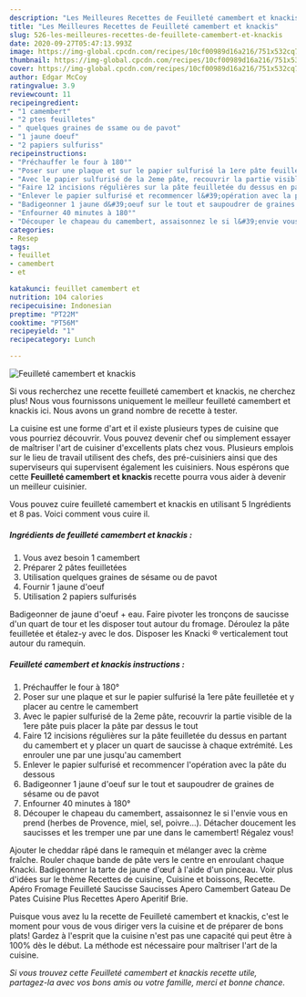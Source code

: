 ```yaml
---
description: "Les Meilleures Recettes de Feuilleté camembert et knackis"
title: "Les Meilleures Recettes de Feuilleté camembert et knackis"
slug: 526-les-meilleures-recettes-de-feuillete-camembert-et-knackis
date: 2020-09-27T05:47:13.993Z
image: https://img-global.cpcdn.com/recipes/10cf00989d16a216/751x532cq70/feuillete-camembert-et-knackis-photo-principale-de-la-recette.jpg
thumbnail: https://img-global.cpcdn.com/recipes/10cf00989d16a216/751x532cq70/feuillete-camembert-et-knackis-photo-principale-de-la-recette.jpg
cover: https://img-global.cpcdn.com/recipes/10cf00989d16a216/751x532cq70/feuillete-camembert-et-knackis-photo-principale-de-la-recette.jpg
author: Edgar McCoy
ratingvalue: 3.9
reviewcount: 11
recipeingredient:
- "1 camembert"
- "2 ptes feuilletes"
- " quelques graines de ssame ou de pavot"
- "1 jaune doeuf"
- "2 papiers sulfuriss"
recipeinstructions:
- "Préchauffer le four à 180°"
- "Poser sur une plaque et sur le papier sulfurisé la 1ere pâte feuilletée et y placer au centre le camembert"
- "Avec le papier sulfurisé de la 2eme pâte, recouvrir la partie visible de la 1ere pâte puis placer la pâte par dessus le tout"
- "Faire 12 incisions régulières sur la pâte feuilletée du dessus en partant du camembert et y placer un quart de saucisse à chaque extrémité. Les enrouler une par une jusqu&#39;au camembert"
- "Enlever le papier sulfurisé et recommencer l&#39;opération avec la pâte du dessous"
- "Badigeonner 1 jaune d&#39;oeuf sur le tout et saupoudrer de graines de sésame ou de pavot"
- "Enfourner 40 minutes à 180°"
- "Découper le chapeau du camembert, assaisonnez le si l&#39;envie vous en prend (herbes de Provence, miel, sel, poivre...). Détacher doucement les saucisses et les tremper une par une dans le camembert! Régalez vous!"
categories:
- Resep
tags:
- feuillet
- camembert
- et

katakunci: feuillet camembert et 
nutrition: 104 calories
recipecuisine: Indonesian
preptime: "PT22M"
cooktime: "PT56M"
recipeyield: "1"
recipecategory: Lunch

---
```



![Feuilleté camembert et knackis](https://img-global.cpcdn.com/recipes/10cf00989d16a216/751x532cq70/feuillete-camembert-et-knackis-photo-principale-de-la-recette.jpg)

Si vous recherchez une recette feuilleté camembert et knackis, ne cherchez plus! Nous vous fournissons uniquement le meilleur feuilleté camembert et knackis ici. Nous avons un grand nombre de recette à tester.

La cuisine est une forme d'art et il existe plusieurs types de cuisine que vous pourriez découvrir. Vous pouvez devenir chef ou simplement essayer de maîtriser l'art de cuisiner d'excellents plats chez vous. Plusieurs emplois sur le lieu de travail utilisent des chefs, des pré-cuisiniers ainsi que des superviseurs qui supervisent également les cuisiniers. Nous espérons que cette <strong> Feuilleté camembert et knackis </strong> recette pourra vous aider à devenir un meilleur cuisinier.

<!--inarticleads1-->

Vous pouvez cuire feuilleté camembert et knackis en utilisant 5 Ingrédients et 8 pas. Voici comment vous cuire il.

##### Ingrédients de feuilleté camembert et knackis :

1. Vous avez besoin 1 camembert
1. Préparer 2 pâtes feuilletées
1. Utilisation  quelques graines de sésame ou de pavot
1. Fournir 1 jaune d&#39;oeuf
1. Utilisation 2 papiers sulfurisés


Badigeonner de jaune d&#39;oeuf + eau. Faire pivoter les tronçons de saucisse d&#39;un quart de tour et les disposer tout autour du fromage. Déroulez la pâte feuilletée et étalez-y avec le dos. Disposer les Knacki ® verticalement tout autour du ramequin. 

<!--inarticleads2-->

##### Feuilleté camembert et knackis instructions :

1. Préchauffer le four à 180°
1. Poser sur une plaque et sur le papier sulfurisé la 1ere pâte feuilletée et y placer au centre le camembert
1. Avec le papier sulfurisé de la 2eme pâte, recouvrir la partie visible de la 1ere pâte puis placer la pâte par dessus le tout
1. Faire 12 incisions régulières sur la pâte feuilletée du dessus en partant du camembert et y placer un quart de saucisse à chaque extrémité. Les enrouler une par une jusqu&#39;au camembert
1. Enlever le papier sulfurisé et recommencer l&#39;opération avec la pâte du dessous
1. Badigeonner 1 jaune d&#39;oeuf sur le tout et saupoudrer de graines de sésame ou de pavot
1. Enfourner 40 minutes à 180°
1. Découper le chapeau du camembert, assaisonnez le si l&#39;envie vous en prend (herbes de Provence, miel, sel, poivre...). Détacher doucement les saucisses et les tremper une par une dans le camembert! Régalez vous!


Ajouter le cheddar râpé dans le ramequin et mélanger avec la crème fraîche. Rouler chaque bande de pâte vers le centre en enroulant chaque Knacki. Badigeonner la tarte de jaune d&#39;œuf à l&#39;aide d&#39;un pinceau. Voir plus d&#39;idées sur le thème Recettes de cuisine, Cuisine et boissons, Recette. Apéro Fromage Feuilleté Saucisse Saucisses Apero Camembert Gateau De Pates Cuisine Plus Recettes Apero Aperitif Brie. 

<!--inarticleads1-->

<p>
Puisque vous avez lu la recette de Feuilleté camembert et knackis, c'est le moment pour vous de vous diriger vers la cuisine et de préparer de bons plats! Gardez à l'esprit que la cuisine n'est pas une capacité qui peut être à 100% dès le début. La méthode est nécessaire pour maîtriser l'art de la cuisine.
</p>

<p>
<i>Si vous trouvez cette Feuilleté camembert et knackis recette utile, partagez-la avec vos bons amis ou votre famille, merci et bonne chance.</i>
</p>
